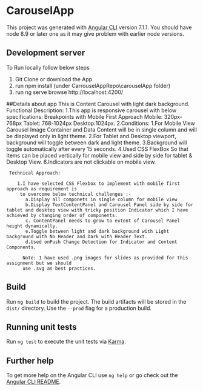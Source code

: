 # CarouselApp

This project was generated with [Angular CLI](https://github.com/angular/angular-cli) version 7.1.1.
You should have node 8.9 or later one as it may give problem with earlier node versions.

## Development server
To Run locally follow below steps
1. Git Clone or download the App 
2.  run npm install (under CarrouselAppRepo\carouselApp folder)
3. run ng serve browse http://localhost:4200/


##Details about app
  This is Content Carousel with light dark background.
    Functional Description:
       1.This app is responsive carousel with below specifications:
           Breakpoints with Mobile First Approach
           Mobile: 320px-768px
           Tablet: 768-1024px
           Desktop:1024px.
       2.Conditions:
         1.For Mobile View Carousel Image Container and Data Content will be in single column  and will be displayed only in light theme.
         2.For Tablet and Desktop viewport, background will toggle between dark and light theme.
         3.Background will toggle automatically after every 15 seconds.
         4.Used CSS FlexBox So that Items can be placed vertically for mobile view 
         and side by side for tablet & Desktop View.
         6.Indicators are not clickable on mobile view.
         
  
     Technical Approach:

        1.I have selected CSS Flexbox to implement with mobile first approach as requirement is
         to overcome below technical challenges :-
           a.Display all componets in single column for mobile view 
           b.Display TextContentPanel and Carousel Panel side by side for tablet and desktop view with tricky position Indicator which I have achieved by changing order of components.             
           c. ContentPanel needs to grow to extent of Carousel Panel height dynamically.
           e.Toggle between light and dark background with Light background with No Header and Dark with Header Text.
           d.Used onPush Change Detection for Indicator and Content Components.
             
          Note: I have used .png images for slides as provided for this assignment but we should
          use .svg as best practices.     
## Build

Run `ng build` to build the project. The build artifacts will be stored in the `dist/` directory. Use the `--prod` flag for a production build.

## Running unit tests

Run `ng test` to execute the unit tests via [Karma](https://karma-runner.github.io).


## Further help

To get more help on the Angular CLI use `ng help` or go check out the [Angular CLI README](https://github.com/angular/angular-cli/blob/master/README.md).
